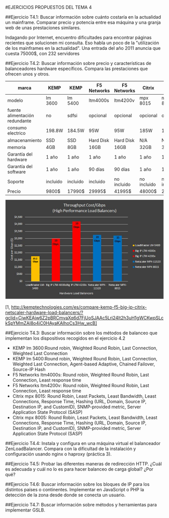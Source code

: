 #EJERCICIOS PROPUESTOS DEL TEMA 4



##Ejercicio T4.1:
Buscar información sobre cuánto costaría en la actualidad un mainframe. Comparar precio y potencia entre esa máquina y una granja web de unas prestaciones similares.

Indagando por Internet, encuentro dificultades para encontrar páginas recientes que solucionen mi consulta. Eso habla un poco de la "utilización de los mainframes en la actualidad". Una entrada del año 2011 anuncia que cuesta 75000$, con 232 servidores

##Ejercicio T4.2:
Buscar información sobre precio y características de balanceadores hardware específicos. Compara las prestaciones que ofrecen unos y otros.

| marca                          | KEMP     | KEMP     | F5 Networks | F5 Networks | Citrix      | Citrix      |
|--------------------------------|----------|----------|-------------|-------------|-------------|-------------|
| modelo                         | lm 3600  | lm 5400  | ltm4000s    | ltm4200v    | mpx 8015    | mpx 8005    |
| fuente alimentación redundante | no       | sdfsi    | opcional    | opcional    | opcional    | opcional    |
| consumo electrico              | 198.8W   | 184.5W   | 95W         | 95W         | 185W        | 185W        |
| almacenamiento                 | SSD      | SSD      | Hard Disk   | Hard Disk   | N/A         | N/A         |
| memoria                        | 4GB      | 8GB      | 16GB        | 16GB        | 32GB        | 32GB        |
| Garantía del hardware          | 1 año    | 1 año    | 1 año       | 1 año       | 1 año       | 1 año       |
| Garantía del software          | 1 año    | 1 año    | 90 días     | 90 días     | 1 año       | 1 año       |
| Soporte                        | incluido | incluido | incluido    | no incluido | no incluido | no incluido |
| Precio                         | 9800$    | 17990$   | 29995$      | 41995$      | 48000$      | 25000$      |


![imagen](https://github.com/AntonioPozo/swap1415/blob/master/Ejercicios/LB-comparison.jpg)


[1, http://kemptechnologies.com/es/compare-kemp-f5-big-ip-citrix-netscaler-hardware-load-balancers/?gclid=CjwKEAjw6Z2pBRCmvaXq6d7FjUoSJAAc5Lri24lt2h3uH1gWCKwpSLckSpYMmZAI8o4iC0HAyaKAIhoCs3Hw_wcB]


##Ejercicio T4.3:
Buscar información sobre los métodos de balanceo que implementan los dispositivos recogidos en el ejercicio 4.2
- KEMP lm 3600:Round robin, Weighted Round Robin, Last Connection, Weighted Last Connection
- KEMP lm 5400:Round robin, Weighted Round Robin, Last Connection, Weighted Last Connection, Agent-based Adaptive, Chained Failover, Source-IP Hash 
- F5 Networks ltm4000s: Round robin, Weighted Round Robin, Last Connection, Least response time
- F5 Networks ltm4200v: Round robin, Weighted Round Robin, Last Connection, Least response time
- Citrix mpx 8015:    Round Robin, Least Packets, Least Bandwidth, Least Connections, Response Time, Hashing (URL, Domain, Source IP, Destination IP, and CustomID), SNMP-provided metric, Server Application State Protocol (SASP)
- Citrix mpx 8005: Round Robin, Least Packets, Least Bandwidth, Least Connections, Response Time, Hashing (URL, Domain, Source IP, Destination IP, and CustomID), SNMP-provided metric, Server Application State Protocol (SASP)


##Ejercicio T4.4:
Instala y configura en una máquina virtual el balanceador ZenLoadBalancer. Compara con la dificultad de la instalación y configuración usando nginx o haproxy (práctica 3).

##Ejercicio T4.5:
Probar las diferentes maneras de redirección HTTP. ¿Cuál es adecuada y cuál no lo es para hacer balanceo de carga global? ¿Por qué?

##Ejercicio T4.6:
 Buscar información sobre los bloques de IP para los distintos países o continentes. Implementar en JavaScript o PHP la detección de la zona desde donde se conecta un usuario.

##Ejercicio T4.7:
Buscar información sobre métodos y herramientas para implementar GSLB.